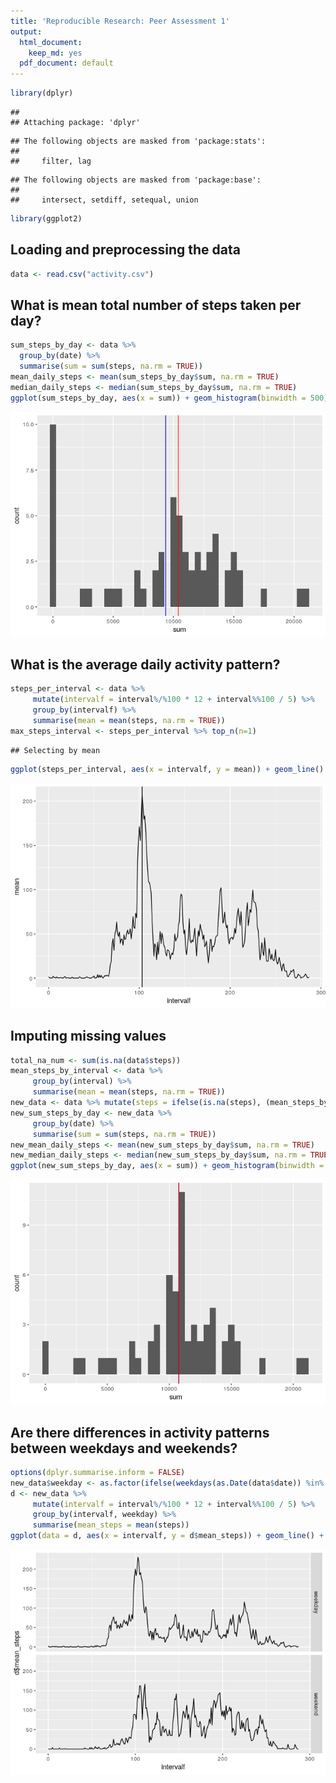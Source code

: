 ```yaml
---
title: 'Reproducible Research: Peer Assessment 1'
output:
  html_document:
    keep_md: yes
  pdf_document: default
---
```



```r
library(dplyr)
```

```
## 
## Attaching package: 'dplyr'
```

```
## The following objects are masked from 'package:stats':
## 
##     filter, lag
```

```
## The following objects are masked from 'package:base':
## 
##     intersect, setdiff, setequal, union
```

```r
library(ggplot2)
```

## Loading and preprocessing the data

```r
data <- read.csv("activity.csv")
```

## What is mean total number of steps taken per day?


```r
sum_steps_by_day <- data %>% 
  group_by(date) %>% 
  summarise(sum = sum(steps, na.rm = TRUE))
mean_daily_steps <- mean(sum_steps_by_day$sum, na.rm = TRUE)
median_daily_steps <- median(sum_steps_by_day$sum, na.rm = TRUE)
ggplot(sum_steps_by_day, aes(x = sum)) + geom_histogram(binwidth = 500) + geom_vline(xintercept = mean_daily_steps, colour="blue") + geom_vline(xintercept = median_daily_steps, colour="red")
```

![](PA1_template_files/figure-html/unnamed-chunk-2-1.png)<!-- -->

## What is the average daily activity pattern?

```r
steps_per_interval <- data %>% 
     mutate(intervalf = interval%/%100 * 12 + interval%%100 / 5) %>%
     group_by(intervalf) %>%
     summarise(mean = mean(steps, na.rm = TRUE))
max_steps_interval <- steps_per_interval %>% top_n(n=1)
```

```
## Selecting by mean
```

```r
ggplot(steps_per_interval, aes(x = intervalf, y = mean)) + geom_line() + geom_vline(xintercept = max_steps_interval$intervalf)
```

![](PA1_template_files/figure-html/unnamed-chunk-3-1.png)<!-- -->

## Imputing missing values

```r
total_na_num <- sum(is.na(data$steps))
mean_steps_by_interval <- data %>%
     group_by(interval) %>%
     summarise(mean = mean(steps, na.rm = TRUE))
new_data <- data %>% mutate(steps = ifelse(is.na(steps), (mean_steps_by_interval %>% filter(interval == interval))$mean, steps))
new_sum_steps_by_day <- new_data %>% 
     group_by(date) %>% 
     summarise(sum = sum(steps, na.rm = TRUE))
new_mean_daily_steps <- mean(new_sum_steps_by_day$sum, na.rm = TRUE)
new_median_daily_steps <- median(new_sum_steps_by_day$sum, na.rm = TRUE)
ggplot(new_sum_steps_by_day, aes(x = sum)) + geom_histogram(binwidth = 500) + geom_vline(xintercept = new_mean_daily_steps, colour="blue") + geom_vline(xintercept = new_median_daily_steps, colour="red")
```

![](PA1_template_files/figure-html/unnamed-chunk-4-1.png)<!-- -->

## Are there differences in activity patterns between weekdays and weekends?


```r
options(dplyr.summarise.inform = FALSE)
new_data$weekday <- as.factor(ifelse(weekdays(as.Date(data$date)) %in% c("Saturday", "Sunday"), "weekend", "weekday"))
d <- new_data %>%
     mutate(intervalf = interval%/%100 * 12 + interval%%100 / 5) %>%
     group_by(intervalf, weekday) %>%
     summarise(mean_steps = mean(steps))
ggplot(data = d, aes(x = intervalf, y = d$mean_steps)) + geom_line() + facet_grid(weekday ~ .)
```

![](PA1_template_files/figure-html/unnamed-chunk-5-1.png)<!-- -->
